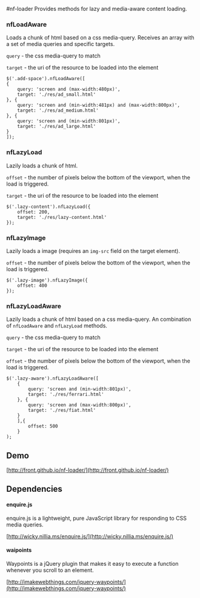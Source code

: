 #nf-loader
Provides  methods for lazy and media-aware content loading.

### nfLoadAware

Loads a chunk of html based on a css media-query. Receives an array with a set of media queries and specific targets.

`query` - the css media-query to match

`target` - the uri of the resource to be loaded into the element

```
$('.add-space').nfLoadAware([
{
   	query: 'screen and (max-width:480px)',
	target: './res/ad_small.html'
}, {
	query: 'screen and (min-width:481px) and (max-width:800px)',
	target: './res/ad_medium.html'
}, {
	query: 'screen and (min-width:801px)',
	target: './res/ad_large.html'
}
]);
```

### nfLazyLoad 

Lazily loads a chunk of html.

`offset` - the number of pixels below the bottom of the viewport, when the load is triggered.

`target` -  the uri of the resource to be loaded into the element

```
$('.lazy-content').nfLazyLoad({
	offset: 200,
	target: './res/lazy-content.html'
});
```

### nfLazyImage

Lazily loads a image (requires an `img-src` field on the target element).

`offset` - the number of pixels below the bottom of the viewport, when the load is triggered.

```
$('.lazy-image').nfLazyImage({
	offset: 400
});
```

### nfLazyLoadAware

Lazily loads a chunk of html based on a css media-query. An combination of `nfLoadAware` and `nfLazyLoad` methods. 

`query` - the css media-query to match

`target` - the uri of the resource to be loaded into the element

`offset` - the number of pixels below the bottom of the viewport, when the load is triggered. 

```
$('.lazy-aware').nfLazyLoadAware([
	{
		query: 'screen and (min-width:801px)',
		target: './res/ferrari.html'
	}, {
		query: 'screen and (max-width:800px)',
		target: './res/fiat.html'
	}
	],{
		offset: 500
	}
);
```

## Demo

[http://front.github.io/nf-loader/](http://front.github.io/nf-loader/)

## Dependencies

#### enquire.js 

enquire.js is a lightweight, pure JavaScript library for responding to CSS media queries.

[http://wicky.nillia.ms/enquire.js/](http://wicky.nillia.ms/enquire.js/)

#### waipoints

Waypoints is a jQuery plugin that makes it easy to execute a function whenever you scroll to an element.

[http://imakewebthings.com/jquery-waypoints/](http://imakewebthings.com/jquery-waypoints/)